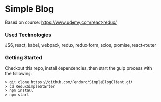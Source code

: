 # Simple Blog

Based on course: https://www.udemy.com/react-redux/

### Used Technologies

JS6, react, babel, webpack, redux, redux-form, axios, promise, react-router

### Getting Started

Checkout this repo, install dependencies, then start the gulp process with the following:

```
> git clone https://github.com/Fendoro/SimpleBlogClient.git
> cd ReduxSimpleStarter
> npm install
> npm start
```
